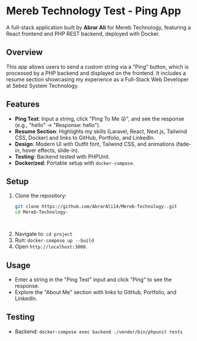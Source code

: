 # Mereb Technology Test - Ping App

A full-stack application built by **Abrar Ali** for Mereb Technology, featuring a React frontend and PHP REST backend, deployed with Docker.

## Overview
This app allows users to send a custom string via a "Ping" button, which is processed by a PHP backend and displayed on the frontend. It includes a resume section showcasing my experience as a Full-Stack Web Developer at Sebez System Technology.

## Features
- **Ping Test**: Input a string, click "Ping To Me 😜", and see the response (e.g., "hello" → "Response: hello").
- **Resume Section**: Highlights my skills (Laravel, React, Next.js, Tailwind CSS, Docker) and links to GitHub, Portfolio, and LinkedIn.
- **Design**: Modern UI with Outfit font, Tailwind CSS, and animations (fade-in, hover effects, slide-in).
- **Testing**: Backend tested with PHPUnit.
- **Dockerized**: Portable setup with `docker-compose`.

## Setup
1. Clone the repository:
   ```bash
   git clone https://github.com/AbrarAli14/Mereb-Technology-.git
   cd Mereb-Technology-




2. Navigate to: `cd project`
3. Run: `docker-compose up --build`
4. Open `http://localhost:3000`.

## Usage
- Enter a string in the "Ping Test" input and click "Ping" to see the response.
- Explore the "About Me" section with links to GitHub, Portfolio, and LinkedIn.

## Testing
- Backend: `docker-compose exec backend ./vendor/bin/phpunit tests`

